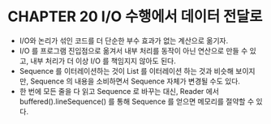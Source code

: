 # CHAPTER 20 I/O 수행에서 데이터 전달로

- I/O와 논리가 섞인 코드를 더 단순한 부수 효과가 없는 계산으로 옮기자.
- I/O 를 프로그램 진입점으로 옮겨서 내부 처리를 동작이 아닌 연산으로 만들 수 있고, 내부 처리가 더 이상 I/O 를 책임지지 않아도 된다.
- Sequence 를 이터레이션하는 것이 List 를 이터레이션 하는 것과 비슷해 보이지만, Sequence 의 내용을 소비하면서 Sequence 자체가 변경될 수도 있다.
- 한 번에 모든 줄을 다 읽고 Sequence 로 바꾸는 대신, Reader 에서 buffered().lineSequence() 를 통해 Sequence 를 얻으면 메모리를 절약할 수 있다.